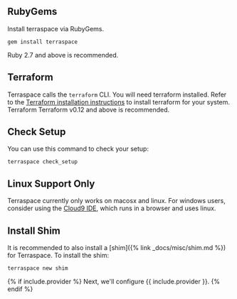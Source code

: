 ## RubyGems

Install terraspace via RubyGems.

    gem install terraspace

Ruby 2.7 and above is recommended.

## Terraform

Terraspace calls the `terraform` CLI. You will need terraform installed. Refer to the [Terraform installation instructions](https://www.terraform.io/downloads.html) to install terraform for your system. Terraform Terraform v0.12 and above is recommended.

## Check Setup

You can use this command to check your setup:

    terraspace check_setup

## Linux Support Only

Terraspace currently only works on macosx and linux. For windows users, consider using the [Cloud9 IDE](https://aws.amazon.com/cloud9/), which runs in a browser and uses linux.

## Install Shim

It is recommended to also install a [shim]({% link _docs/misc/shim.md %}) for Terraspace. To install the shim:

    terraspace new shim

{% if include.provider %}
Next, we'll configure {{ include.provider }}.
{% endif %}

